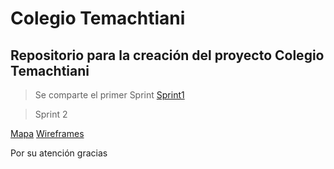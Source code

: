 # Colegio Temachtiani

## Repositorio para la creación del proyecto Colegio Temachtiani

> Se comparte el primer Sprint
[Sprint1](https://github.com/Lflores2022/Colegio-Tamachtliani/blob/main/documentos/sprint_1.pdf)

>Sprint 2

[Mapa](https://lucid.app/lucidspark/95a0e9ad-6877-4c7b-ae02-20b6c2a86825/edit?viewport_loc=-767%2C81%2C4098%2C1953%2C0_0&invitationId=inv_1d1cf5c6-e3ce-4499-b01e-cb4b9759fe79)
[Wireframes](https://lucid.app/lucidchart/59243544-1365-41c5-9198-e03a0fc2c544/edit?viewport_loc=-472%2C-130%2C5234%2C2376%2C0_0&invitationId=inv_f69a486c-ef21-43c2-a11d-5839e6381065)

Por su atención gracias

